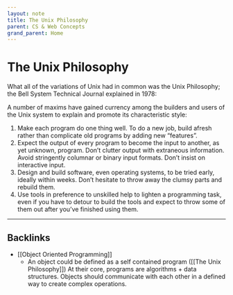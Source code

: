 ```yaml
---
layout: note
title: The Unix Philosophy
parent: CS & Web Concepts
grand_parent: Home
---
```


# The Unix Philosophy

What all of the variations of Unix had in common was the Unix Philosophy; the Bell System Technical Journal explained in 1978:

A number of maxims have gained currency among the builders and users of the Unix system to explain and promote its characteristic style:

1. Make each program do one thing well. To do a new job, build afresh rather than complicate old programs by adding new “features”.
2. Expect the output of every program to become the input to another, as yet unknown, program. Don’t clutter output with extraneous information. Avoid stringently columnar or binary input formats. Don’t insist on interactive input.
3. Design and build software, even operating systems, to be tried early, ideally within weeks. Don’t hesitate to throw away the clumsy parts and rebuild them.
4. Use tools in preference to unskilled help to lighten a programming task, even if you have to detour to build the tools and expect to throw some of them out after you’ve finished using them.

---

## Backlinks
* [[Object Oriented Programming]]
	* An object could be defined as a self contained program ([[The Unix Philosophy]]) At their core, programs are algorithms + data structures. Objects should communicate with each other in a defined way to create complex operations.


